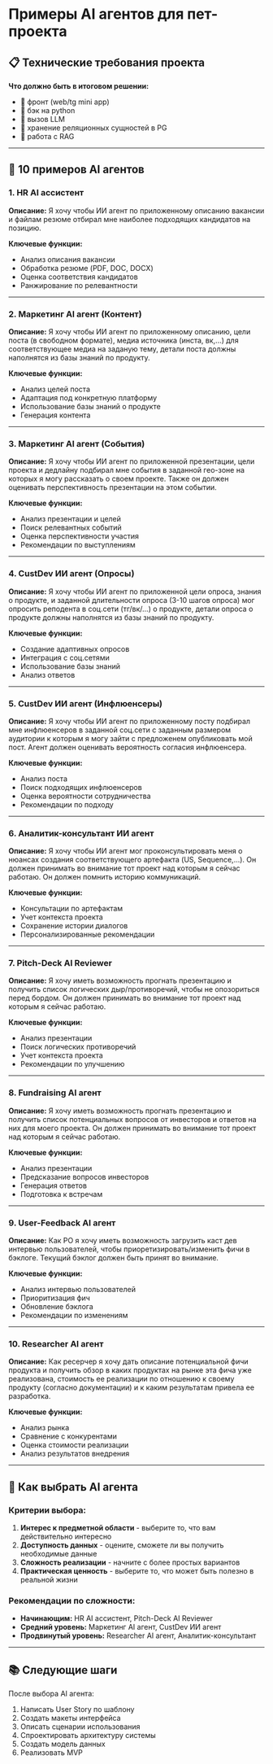 # Примеры AI агентов для пет-проекта

## 📋 Технические требования проекта

**Что должно быть в итоговом решении:**
- 🔘 фронт (web/tg mini app)
- 🔘 бэк на python
- 🔘 вызов LLM
- 🔘 хранение реляционных сущностей в PG
- 🔘 работа с RAG

---

## 🤖 10 примеров AI агентов

### 1. HR AI ассистент
**Описание:** Я хочу чтобы ИИ агент по приложенному описанию вакансии и файлам резюме отбирал мне наиболее подходящих кандидатов на позицию.

**Ключевые функции:**
- Анализ описания вакансии
- Обработка резюме (PDF, DOC, DOCX)
- Оценка соответствия кандидатов
- Ранжирование по релевантности

---

### 2. Маркетинг AI агент (Контент)
**Описание:** Я хочу чтобы ИИ агент по приложенному описанию, цели поста (в свободном формате), медиа источника (инста, вк,...) для соответствующее медиа на заданую тему, детали поста должны наполнятся из базы знаний по продукту.

**Ключевые функции:**
- Анализ целей поста
- Адаптация под конкретную платформу
- Использование базы знаний о продукте
- Генерация контента

---

### 3. Маркетинг AI агент (События)
**Описание:** Я хочу чтобы ИИ агент по приложенной презентации, цели проекта и дедлайну подбирал мне события в заданной гео-зоне на которых я могу рассказать о своем проекте. Также он должен оценивать перспективность презентации на этом событии.

**Ключевые функции:**
- Анализ презентации и целей
- Поиск релевантных событий
- Оценка перспективности участия
- Рекомендации по выступлениям

---

### 4. CustDev ИИ агент (Опросы)
**Описание:** Я хочу чтобы ИИ агент по приложенной цели опроса, знания о продукте, и заданной длительности опроса (3-10 шагов опроса) мог опросить реподента в соц.сети (тг/вк/...) о продукте, детали опроса о продукте должны наполнятся из базы знаний по продукту.

**Ключевые функции:**
- Создание адаптивных опросов
- Интеграция с соц.сетями
- Использование базы знаний
- Анализ ответов

---

### 5. CustDev ИИ агент (Инфлюенсеры)
**Описание:** Я хочу чтобы ИИ агент по приложенному посту подбирал мне инфлюенсеров в заданной соц.сети с заданным размером аудитории к которым я могу зайти с предложенем опубликовать мой пост. Агент должен оценивать вероятность согласия инфлюенсера.

**Ключевые функции:**
- Анализ поста
- Поиск подходящих инфлюенсеров
- Оценка вероятности сотрудничества
- Рекомендации по подходу

---

### 6. Аналитик-консультант ИИ агент
**Описание:** Я хочу чтобы ИИ агент мог проконсультировать меня о нюансах создания соответствующего артефакта (US, Sequence,...). Он должен принимать во внимание тот проект над которым я сейчас работаю. Он должен помнить историю коммуникаций.

**Ключевые функции:**
- Консультации по артефактам
- Учет контекста проекта
- Сохранение истории диалогов
- Персонализированные рекомендации

---

### 7. Pitch-Deck AI Reviewer
**Описание:** Я хочу иметь возможность прогнать презентацию и получить список логических дыр/противоречий, чтобы не опозориться перед бордом. Он должен принимать во внимание тот проект над которым я сейчас работаю.

**Ключевые функции:**
- Анализ презентации
- Поиск логических противоречий
- Учет контекста проекта
- Рекомендации по улучшению

---

### 8. Fundraising AI агент
**Описание:** Я хочу иметь возможность прогнать презентацию и получить список потенциальных вопросов от инвесторов и ответов на них для моего проекта. Он должен принимать во внимание тот проект над которым я сейчас работаю.

**Ключевые функции:**
- Анализ презентации
- Предсказание вопросов инвесторов
- Генерация ответов
- Подготовка к встречам

---

### 9. User-Feedback AI агент
**Описание:** Как PO я хочу иметь возможность загрузить каст дев интервью пользователей, чтобы приоретизировать/изменить фичи в бэклоге. Текущий бэклог должен быть принят во внимание.

**Ключевые функции:**
- Анализ интервью пользователей
- Приоритизация фич
- Обновление бэклога
- Рекомендации по изменениям

---

### 10. Researcher AI агент
**Описание:** Как ресерчер я хочу дать описание потенциальной фичи продукта и получить обзор в каких продуктах на рынке эта фича уже реализована, стоимость ее реализации по отношению к своему продукту (согласно документации) и к каким результатам привела ее разработка.

**Ключевые функции:**
- Анализ рынка
- Сравнение с конкурентами
- Оценка стоимости реализации
- Анализ результатов внедрения

---

## 🎯 Как выбрать AI агента

### Критерии выбора:
1. **Интерес к предметной области** - выберите то, что вам действительно интересно
2. **Доступность данных** - оцените, сможете ли вы получить необходимые данные
3. **Сложность реализации** - начните с более простых вариантов
4. **Практическая ценность** - выберите то, что может быть полезно в реальной жизни

### Рекомендации по сложности:
- **Начинающим:** HR AI ассистент, Pitch-Deck AI Reviewer
- **Средний уровень:** Маркетинг AI агент, CustDev ИИ агент
- **Продвинутый уровень:** Researcher AI агент, Аналитик-консультант

---

## 📚 Следующие шаги

После выбора AI агента:
1. Написать User Story по шаблону
2. Создать макеты интерфейса
3. Описать сценарии использования
4. Спроектировать архитектуру системы
5. Создать модель данных
6. Реализовать MVP 
